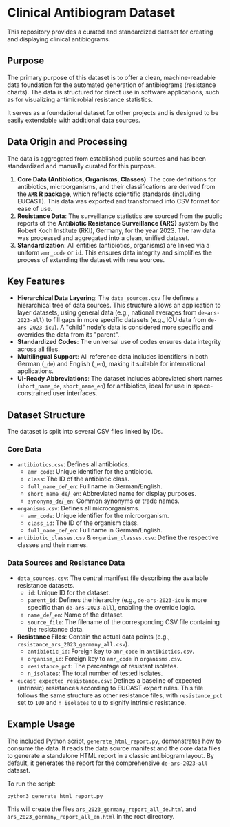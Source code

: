 # Clinical Antibiogram Dataset

This repository provides a curated and standardized dataset for creating and displaying clinical antibiograms.

## Purpose

The primary purpose of this dataset is to offer a clean, machine-readable data foundation for the automated generation of antibiograms (resistance charts). The data is structured for direct use in software applications, such as for visualizing antimicrobial resistance statistics.

It serves as a foundational dataset for other projects and is designed to be easily extendable with additional data sources.

## Data Origin and Processing

The data is aggregated from established public sources and has been standardized and manually curated for this purpose.

1.  **Core Data (Antibiotics, Organisms, Classes)**: The core definitions for antibiotics, microorganisms, and their classifications are derived from the **`AMR` R package**, which reflects scientific standards (including EUCAST). This data was exported and transformed into CSV format for ease of use.
2.  **Resistance Data**: The surveillance statistics are sourced from the public reports of the **Antibiotic Resistance Surveillance (ARS)** system by the Robert Koch Institute (RKI), Germany, for the year 2023. The raw data was processed and aggregated into a clean, unified dataset.
3.  **Standardization**: All entities (antibiotics, organisms) are linked via a uniform `amr_code` or `id`. This ensures data integrity and simplifies the process of extending the dataset with new sources.

## Key Features

-   **Hierarchical Data Layering**: The `data_sources.csv` file defines a hierarchical tree of data sources. This structure allows an application to layer datasets, using general data (e.g., national averages from `de-ars-2023-all`) to fill gaps in more specific datasets (e.g., ICU data from `de-ars-2023-icu`). A "child" node's data is considered more specific and overrides the data from its "parent".
-   **Standardized Codes**: The universal use of codes ensures data integrity across all files.
-   **Multilingual Support**: All reference data includes identifiers in both German (`_de`) and English (`_en`), making it suitable for international applications.
-   **UI-Ready Abbreviations**: The dataset includes abbreviated short names (`short_name_de`, `short_name_en`) for antibiotics, ideal for use in space-constrained user interfaces.

## Dataset Structure

The dataset is split into several CSV files linked by IDs.

### Core Data

-   `antibiotics.csv`: Defines all antibiotics.
    -   `amr_code`: Unique identifier for the antibiotic.
    -   `class`: The ID of the antibiotic class.
    -   `full_name_de`/`_en`: Full name in German/English.
    -   `short_name_de`/`_en`: Abbreviated name for display purposes.
    -   `synonyms_de`/`_en`: Common synonyms or trade names.
-   `organisms.csv`: Defines all microorganisms.
    -   `amr_code`: Unique identifier for the microorganism.
    -   `class_id`: The ID of the organism class.
    -   `full_name_de`/`_en`: Full name in German/English.
-   `antibiotic_classes.csv` & `organism_classes.csv`: Define the respective classes and their names.

### Data Sources and Resistance Data

-   `data_sources.csv`: The central manifest file describing the available resistance datasets.
    -   `id`: Unique ID for the dataset.
    -   `parent_id`: Defines the hierarchy (e.g., `de-ars-2023-icu` is more specific than `de-ars-2023-all`), enabling the override logic.
    -   `name_de`/`_en`: Name of the dataset.
    -   `source_file`: The filename of the corresponding CSV file containing the resistance data.
-   **Resistance Files**: Contain the actual data points (e.g., `resistance_ars_2023_germany_all.csv`).
    -   `antibiotic_id`: Foreign key to `amr_code` in `antibiotics.csv`.
    -   `organism_id`: Foreign key to `amr_code` in `organisms.csv`.
    -   `resistance_pct`: The percentage of resistant isolates.
    -   `n_isolates`: The total number of tested isolates.
-   `eucast_expected_resistance.csv`: Defines a baseline of expected (intrinsic) resistances according to EUCAST expert rules. This file follows the same structure as other resistance files, with `resistance_pct` set to `100` and `n_isolates` to `0` to signify intrinsic resistance.

## Example Usage

The included Python script, `generate_html_report.py`, demonstrates how to consume the data. It reads the data source manifest and the core data files to generate a standalone HTML report in a classic antibiogram layout. By default, it generates the report for the comprehensive `de-ars-2023-all` dataset.

To run the script:
```bash
python3 generate_html_report.py
```
This will create the files `ars_2023_germany_report_all_de.html` and `ars_2023_germany_report_all_en.html` in the root directory.